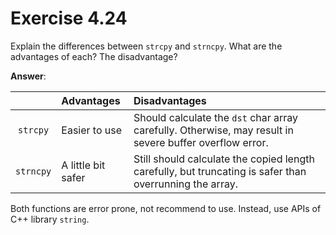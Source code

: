 # Exercise 4.24

Explain the differences between `strcpy` and `strncpy`. What are the advantages of each? The disadvantage?

**Answer**:

|           | Advantages | Disadvantages |
| :-------: | :--------- | :------------ |
| `strcpy`  | Easier to use | Should calculate the `dst` char array carefully. Otherwise, may result in severe buffer overflow error. |
| `strncpy` | A little bit safer | Still should calculate the copied length carefully, but truncating is safer than overrunning the array. |

Both functions are error prone, not recommend to use. Instead, use APIs of C++ library `string`.